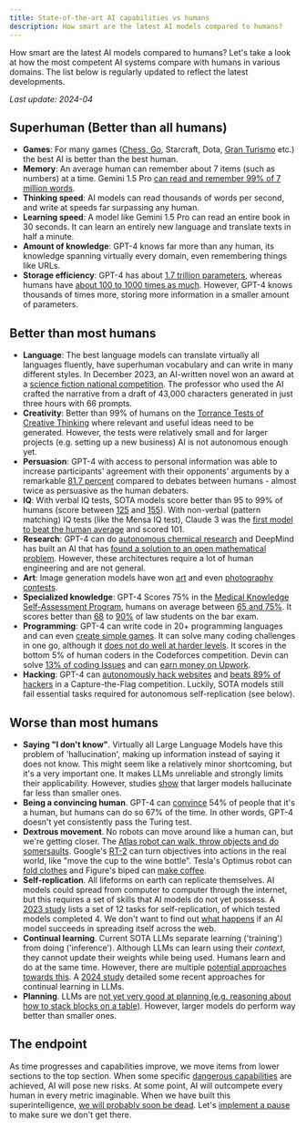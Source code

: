 ```yaml
---
title: State-of-the-art AI capabilities vs humans
description: How smart are the latest AI models compared to humans?
---
```


How smart are the latest AI models compared to humans?
Let's take a look at how the most competent AI systems compare with humans in various domains.
The list below is regularly updated to reflect the latest developments.

_Last update: 2024-04_

## Superhuman (Better than all humans)

- **Games**: For many games ([Chess, Go](https://en.wikipedia.org/wiki/AlphaGo_Zero), Starcraft, Dota, [Gran Turismo](https://www.technologyreview.com/2022/07/19/1056176/sonys-racing-ai-destroyed-its-human-competitors-by-being-nice-and-fast/) etc.) the best AI is better than the best human.
- **Memory**: An average human can remember about 7 items (such as numbers) at a time. Gemini 1.5 Pro [can read and remember 99% of 7 million words](https://blog.google/technology/ai/google-gemini-next-generation-model-february-2024/#sundar-note).
- **Thinking speed**: AI models can read thousands of words per second, and write at speeds far surpassing any human.
- **Learning speed**: A model like Gemini 1.5 Pro can read an entire book in 30 seconds. It can learn an entirely new language and translate texts in half a minute.
- **Amount of knowledge**: GPT-4 knows far more than any human, its knowledge spanning virtually every domain, even remembering things like URLs.
- **Storage efficiency**: GPT-4 has about [1.7 trillion parameters](https://the-decoder.com/gpt-4-architecture-datasets-costs-and-more-leaked/), whereas humans have [about 100 to 1000 times as much](https://www.jax.org/news-and-insights/jax-blog/2018/December/600-trillion-synapses-and-alzheimers-disease). However, GPT-4 knows thousands of times more, storing more information in a smaller amount of parameters.

## Better than most humans

- **Language**: The best language models can translate virtually all languages fluently, have superhuman vocabulary and can write in many different styles. In December 2023, an AI-written novel won an award at a [science fiction national competition](https://www.scmp.com/news/china/science/article/3245725/chinese-professor-used-ai-write-science-fiction-novel-then-it-won-national-award?campaign=3245725&module=perpetual_scroll_0&pgtype=article). The professor who used the AI crafted the narrative from a draft of 43,000 characters generated in just three hours with 66 prompts.
- **Creativity**: Better than 99% of humans on the [Torrance Tests of Creative Thinking](https://neurosciencenews.com/ai-creativity-23585/) where relevant and useful ideas need to be generated. However, the tests were relatively small and for larger projects (e.g. setting up a new business) AI is not autonomous enough yet.
- **Persuasion**: GPT-4 with access to personal information was able to increase participants' agreement with their opponents' arguments by a remarkable [81.7 percent](https://arxiv.org/abs/2403.14380) compared to debates between humans - almost twice as persuasive as the human debaters.
- **IQ**: With verbal IQ tests, SOTA models score better than 95 to 99% of humans (score between [125](https://medium.com/@soltrinox/the-i-q-of-gpt4-is-124-approx-2a29b7e5821e) and [155](https://www.scientificamerican.com/article/i-gave-chatgpt-an-iq-test-heres-what-i-discovered/)). With non-verbal (pattern matching) IQ tests (like the Mensa IQ test), Claude 3 was the [first model to beat the human average](https://www.maximumtruth.org/p/ais-ranked-by-iq-ai-passes-100-iq) and scored 101.
- **Research**: GPT-4 can do [autonomous chemical research](https://www.nature.com/articles/s41586-023-06792-0) and DeepMind has built an AI that has [found a solution to an open mathematical problem](https://www.nature.com/articles/s41586-023-06924-6). However, these architectures require a lot of human engineering and are not general.
- **Art**: Image generation models have won [art](https://dataconomy.com/2022/09/26/ai-artwork-wins-art-competition) and even [photography contests](https://www.artnews.com/art-news/news/ai-generated-image-world-photography-organization-contest-artist-declines-award-1234664549).
- **Specialized knowledge**: GPT-4 Scores 75% in the [Medical Knowledge Self-Assessment Program](https://openai.com/research/gpt-4), humans on average between [65 and 75%](https://pubmed.ncbi.nlm.nih.gov/420438/). It scores better than [68](https://papers.ssrn.com/sol3/papers.cfm?abstract_id=4441311) to [90%](https://law.stanford.edu/2023/04/19/gpt-4-passes-the-bar-exam-what-that-means-for-artificial-intelligence-tools-in-the-legal-industry/) of law students on the bar exam.
- **Programming**: GPT-4 can write code in 20+ programming languages and can even [create simple games](https://twitter.com/ammaar/status/1637830530216390658). It can solve many coding challenges in one go, although it [does not do well at harder levels](https://cdn.openai.com/papers/gpt-4.pdf). It scores in the bottom 5% of human coders in the Codeforces competition. Devin can solve [13% of coding Issues](https://twitter.com/cognition_labs/status/1767548763134964000) and can [earn money on Upwork](https://twitter.com/cognition_labs/status/1767548768734294113).
- **Hacking**: GPT-4 can [autonomously hack websites](https://arxiv.org/html/2402.06664v1) and [beats 89% of hackers](https://arxiv.org/pdf/2402.11814.pdf) in a Capture-the-Flag competition. Luckily, SOTA models still fail essential tasks required for autonomous self-replication (see below).

## Worse than most humans

- **Saying "I don't know"**. Virtually all Large Language Models have this problem of 'hallucination', making up information instead of saying it does not know. This might seem like a relatively minor shortcoming, but it's a very important one. It makes LLMs unreliable and strongly limits their applicability. However, studies [show](https://arxiv.org/html/2403.04307v1) that larger models hallucinate far less than smaller ones.
- **Being a convincing human**. GPT-4 can [convince](https://arxiv.org/abs/2405.08007) 54% of people that it's a human, but humans can do so 67% of the time. In other words, GPT-4 doesn't yet consistently pass the Turing test.
- **Dextrous movement**. No robots can move around like a human can, but we're getting closer. The [Atlas robot can walk, throw objects and do somersaults](https://www.youtube.com/watch?v=-e1_QhJ1EhQ). Google's [RT-2](https://www.deepmind.com/blog/rt-2-new-model-translates-vision-and-language-into-action) can turn objectives into actions in the real world, like "move the cup to the wine bottle". Tesla's Optimus robot can [fold clothes](https://electrek.co/2024/01/15/tesla-optimus-robot-cant-build-cars-folding-clothes/) and Figure's biped can [make coffee](https://www.youtube.com/watch?v=Q5MKo7Idsok).
- **Self-replication**. All lifeforms on earth can replicate themselves. AI models could spread from computer to computer through the internet, but this requires a set of skills that AI models do not yet possess. A [2023 study](https://arxiv.org/abs/2312.11671) lists a set of 12 tasks for self-replication, of which tested models completed 4. We don't want to find out [what happens](/xrisk) if an AI model succeeds in spreading itself across the web.
- **Continual learning**. Current SOTA LLMs separate learning ('training') from doing ('inference'). Although LLMs can learn using their _context_, they cannot update their weights while being used. Humans learn and do at the same time. However, there are multiple [potential approaches towards this](https://arxiv.org/abs/2302.00487). A [2024 study](https://arxiv.org/html/2402.01364v2) detailed some recent approaches for continual learning in LLMs.
- **Planning**. LLMs are [not yet very good at planning (e.g. reasoning about how to stack blocks on a table)](https://openreview.net/pdf?id=YXogl4uQUO). However, larger models do perform way better than smaller ones.

## The endpoint

As time progresses and capabilities improve, we move items from lower sections to the top section.
When some specific [dangerous capabilities](/dangerous-capabilities) are achieved, AI will pose new risks.
At some point, AI will outcompete every human in every metric imaginable.
When we have built this superintelligence, [we will probably soon be dead](/ai-takeover).
Let's [implement a pause](/proposal) to make sure we don't get there.
